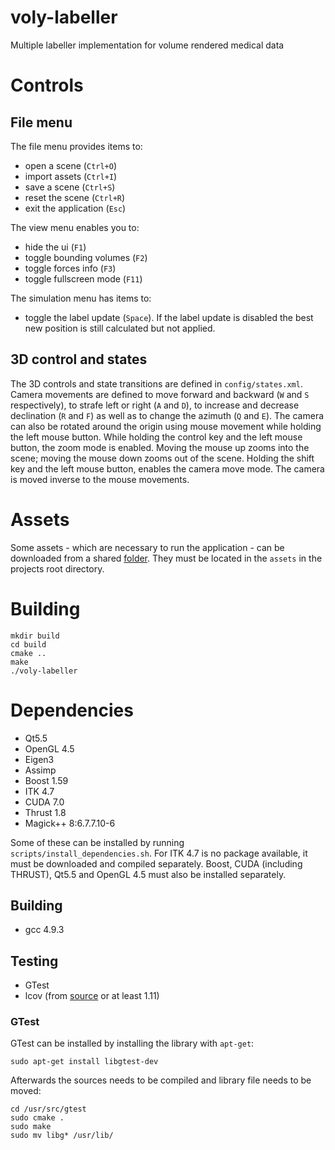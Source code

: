 # voly-labeller
Multiple labeller implementation for volume rendered medical data

# Controls
## File menu
The file menu provides items to:
- open a scene (`Ctrl+O`)
- import assets (`Ctrl+I`)
- save a scene (`Ctrl+S`)
- reset the scene (`Ctrl+R`)
- exit the application (`Esc`)

The view menu enables you to:
- hide the ui (`F1`)
- toggle bounding volumes (`F2`)
- toggle forces info (`F3`)
- toggle fullscreen mode (`F11`)

The simulation menu has items to:
- toggle the label update (`Space`). If the label update is disabled the best new position is
  still calculated but not applied.

## 3D control and states
The 3D controls and state transitions are defined in `config/states.xml`.
Camera movements are defined to move forward and backward (`W` and `S` respectively),
to strafe left or right (`A` and `D`), to increase and decrease declination (`R` and `F`)
as well as to change the azimuth (`Q` and `E`). The camera can also be rotated around the
origin using mouse movement while holding the left mouse button. While holding the control key
and the left mouse button, the zoom mode is enabled. Moving the mouse up zooms into the scene;
moving the mouse down zooms out of the scene. Holding the shift key and the left mouse button,
enables the camera move mode. The camera is moved inverse to the mouse movements.

# Assets
Some assets - which are necessary to run the application - can be downloaded from
a shared [folder](https://drive.google.com/folderview?id=0ByTbZ7z8JSt-fnRNM09UcVNRQ3BBVnA2ZUx1bjFidXRnSDgtN0dqaEdya2d6MjJDcmJ6Wms&usp=sharing). They must be located in the `assets` in the projects root directory.

# Building
```
mkdir build
cd build
cmake ..
make
./voly-labeller
```

# Dependencies
- Qt5.5
- OpenGL 4.5
- Eigen3
- Assimp
- Boost 1.59
- ITK 4.7
- CUDA 7.0
- Thrust 1.8
- Magick++ 8:6.7.7.10-6

Some of these can be installed by running `scripts/install_dependencies.sh`.
For ITK 4.7 is no package available, it must be downloaded and compiled separately.
Boost, CUDA (including THRUST), Qt5.5 and OpenGL 4.5 must also be installed separately.

## Building
- gcc 4.9.3

## Testing
- GTest
- lcov (from [source](https://github.com/linux-test-project/lcov) or at least 1.11)

### GTest
GTest can be installed by installing the library with `apt-get`:

```
sudo apt-get install libgtest-dev
```

Afterwards the sources needs to be compiled and library file needs to be moved:

```
cd /usr/src/gtest
sudo cmake .
sudo make
sudo mv libg* /usr/lib/
```


